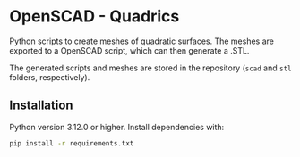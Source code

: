 # OpenSCAD - Quadrics

Python scripts to create meshes of quadratic surfaces. The meshes are exported to a OpenSCAD script, which can then generate a .STL.

The generated scripts and meshes are stored in the repository (`scad` and `stl` folders, respectively).

## Installation

Python version 3.12.0 or higher. Install dependencies with:

```bash
pip install -r requirements.txt
```

